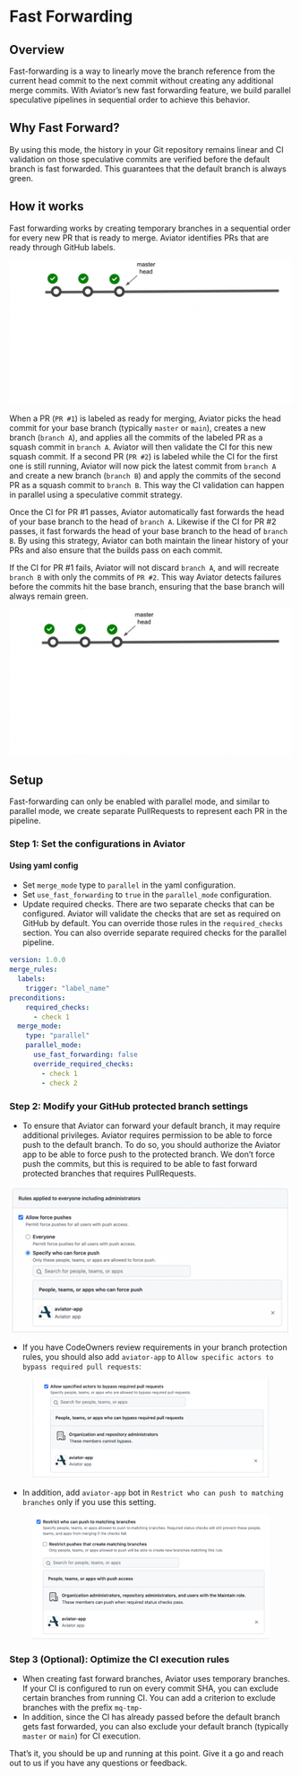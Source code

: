 # Fast Forwarding

## Overview

Fast-forwarding is a way to linearly move the branch reference from the current head commit to the next commit without creating any additional merge commits. With Aviator’s new fast forwarding feature, we build parallel speculative pipelines in sequential order to achieve this behavior.

## Why Fast Forward?

By using this mode, the history in your Git repository remains linear and CI validation on those speculative commits are verified before the default branch is fast forwarded. This guarantees that the default branch is always green.

## How it works

Fast forwarding works by creating temporary branches in a sequential order for every new PR that is ready to merge. Aviator identifies PRs that are ready through GitHub labels.

![](<../.gitbook/assets/ezgif.com-gif-maker (1).gif>)

When a PR (`PR #1`) is labeled as ready for merging, Aviator picks the head commit for your base branch (typically `master` or `main`), creates a new branch (`branch A`), and applies all the commits of the labeled PR as a squash commit in `branch A`. Aviator will then validate the CI for this new squash commit. If a second PR (`PR #2`) is labeled while the CI for the first one is still running, Aviator will now pick the latest commit from `branch A` and create a new branch (`branch B`) and apply the commits of the second PR as a squash commit to `branch B`. This way the CI validation can happen in parallel using a speculative commit strategy.

Once the CI for PR #1 passes, Aviator automatically fast forwards the head of your base branch to the head of `branch A`. Likewise if the CI for PR #2 passes, it fast forwards the head of your base branch to the head of `branch B`. By using this strategy, Aviator can both maintain the linear history of your PRs and also ensure that the builds pass on each commit.

If the CI for PR #1 fails, Aviator will not discard `branch A`, and will recreate `branch B` with only the commits of `PR #2`. This way Aviator detects failures before the commits hit the base branch, ensuring that the base branch will always remain green.

![](<../.gitbook/assets/ezgif.com-gif-maker (2).gif>)

## Setup

Fast-forwarding can only be enabled with parallel mode, and similar to parallel mode, we create separate PullRequests to represent each PR in the pipeline.

### Step 1: Set the configurations in Aviator

#### Using yaml config

* Set `merge_mode` type to `parallel` in the yaml configuration.
* Set `use_fast_forwarding` to `true` in the `parallel_mode` configuration.
* Update required checks. There are two separate checks that can be configured. Aviator will validate the checks that are set as required on GitHub by default. You can override those rules in the `required_checks` section. You can also override separate required checks for the parallel pipeline.

```yaml
version: 1.0.0
merge_rules:
  labels:
    trigger: "label_name"
preconditions:
    required_checks:
      - check 1
  merge_mode:
    type: "parallel"
    parallel_mode:
      use_fast_forwarding: false
      override_required_checks:
        - check 1
        - check 2
```



### Step 2: Modify your GitHub protected branch settings

* To ensure that Aviator can forward your default branch, it may require additional privileges. Aviator requires permission to be able to force push to the default branch. To do so, you should authorize the Aviator app to be able to force push to the protected branch. We don’t force push the commits, but this is required to be able to fast forward protected branches that requires PullRequests.

![](<../.gitbook/assets/Screen Shot 2022-07-18 at 9.55.56 AM.png>)

* If you have CodeOwners review requirements in your branch protection rules, you should also add `aviator-app` to `Allow specific actors to bypass required pull requests`:

<figure><img src="../.gitbook/assets/Screen Shot 2022-10-13 at 3.30.34 PM.png" alt=""><figcaption></figcaption></figure>

* In addition, add `aviator-app` bot in `Restrict who can push to matching branches` only if you use this setting.

<figure><img src="../.gitbook/assets/Screen Shot 2022-10-13 at 3.45.53 PM.png" alt=""><figcaption></figcaption></figure>

### Step 3 (Optional): Optimize the CI execution rules

* When creating fast forward branches, Aviator uses temporary branches. If your CI is configured to run on every commit SHA, you can exclude certain branches from running CI. You can add a criterion to exclude branches with the prefix `mq-tmp-`
* In addition, since the CI has already passed before the default branch gets fast forwarded, you can also exclude your default branch (typically `master` or `main`) for CI execution.

That’s it, you should be up and running at this point. Give it a go and reach out to us if you have any questions or feedback.
